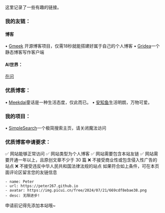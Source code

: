 这里记录了一些有趣的链接。
### 我的友链：
#### 博客
• [Gmeek](https://github.com/Meekdai/Gmeek "Gmeek") 开源博客项目，仅需18秒就能搭建好属于自己的个人博客
• [Gridea](https://open.gridea.dev/)一个静态博客写作客户端
#### AI世界：
[在问](https://www.zaiwen.top/)
### 优质博客：
• [Meekdai](https://blog.meekdai.com/)童话是一种生活态度，仅此而已。
• [安知鱼](https://blog.anheyu.com/)生活明朗，万物可爱。
### 我的项目：
• [SimpleSearch](https://simplesearch.rth10.com)一个极简搜索主页，请关闭魔法访问
### 优质博客申请要求：
✅ 网站能够正常访问
✅ 网站类型为个人博客
✅ 网站需要包含本站友链
✅ 网站需要开通一年以上，且原创文章不少于 30 篇
❌ 不接受商业性或包含侵入性广告的站点
❌ 不接受违反中华人民共和国法律法规的站点
如果符合如上条件，可在本页面评论区留言您的友链信息
```
- name: Peter
- url: https://peter267.github.io
- avatar: https://img.picui.cn/free/2024/07/21/669cdf8ebae38.png
- desc: 无限进步!
```
申请前记得先添加本站哦~